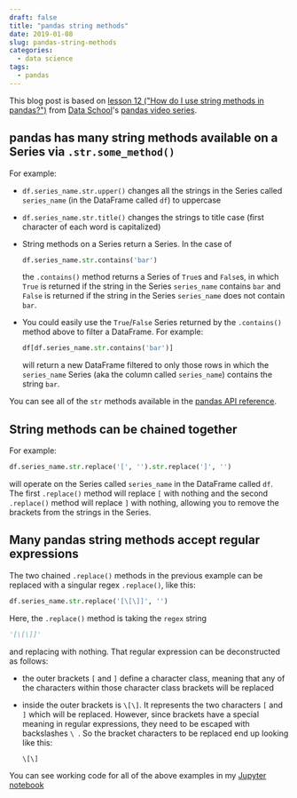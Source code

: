 ```yaml
---
draft: false
title: "pandas string methods"
date: 2019-01-08
slug: pandas-string-methods
categories:
  - data science
tags:
  - pandas
---
```


This blog post is based on [lesson 12 ("How do I use string methods in 
pandas?")](https://www.youtube.com/watch?v=bofaC0IckHo&list=PL5-da3qGB5ICCsgW1MxlZ0Hq8LL5U3u9y&index=12) 
from [Data School](https://www.dataschool.io/)'s 
[pandas video series](https://www.dataschool.io/easier-data-analysis-with-pandas/).

## pandas has many string methods available on a Series via `.str.some_method()`
For example:
- `df.series_name.str.upper()` changes all the strings in the Series called 
`series_name` (in the DataFrame called `df`) to uppercase
- `df.series_name.str.title()` changes the strings to title case (first 
character of each word is capitalized)
- String methods on a Series return a Series. In the case of 

  ```python
  df.series_name.str.contains('bar')
  ```

  the `.contains()` method returns a Series of `True`s and `False`s, in which 
  `True` is returned if the string in the Series `series_name` contains `bar` 
  and `False` is returned if the string in the Series `series_name` does not 
  contain `bar`.
- You could easily use the `True`/`False` Series returned by the `.contains()` 
method above to filter a DataFrame. For example:
  
  ```python
  df[df.series_name.str.contains('bar')]
  ```
  
  will return a new DataFrame filtered to only those rows in which the 
  `series_name` Series (aka the column called `series_name`) contains the 
  string `bar`.

You can see all of the `str` methods available in the 
[pandas API reference](https://pandas.pydata.org/pandas-docs/stable/api.html#string-handling).

## String methods can be chained together
For example:

```python
df.series_name.str.replace('[', '').str.replace(']', '')
```

will operate on the Series called `series_name` in the DataFrame called `df`.
The first `.replace()` method will replace `[` with nothing and the second
`.replace()` method will replace `]` with nothing, allowing you to remove 
the brackets from the strings in the Series.

## Many pandas string methods accept regular expressions
The two chained `.replace()` methods in the previous example can be replaced 
with a singular regex `.replace()`, like this:

```python
df.series_name.str.replace('[\[\]]', '')
```

Here, the `.replace()` method is taking the `regex` string 

```python
'[\[\]]'
```

and replacing with nothing. That regular expression can be deconstructed as 
follows:

- the outer brackets `[` and `]` define a character class, meaning that any 
of the characters within those character class brackets will be replaced
- inside the outer brackets is `\[\]`. It represents the two characters 
`[` and `]` which will be replaced. However, since brackets have a special 
meaning in regular expressions, they need to be escaped with backslashes `\ `. 
So the bracket characters to be replaced end up looking like this: 

  ```python
  \[\]
  ```

You can see working code for all of the above examples in my 
[Jupyter notebook](https://github.com/sethschori/jupyter/blob/master/12_string_methods_in_pandas.ipynb)
